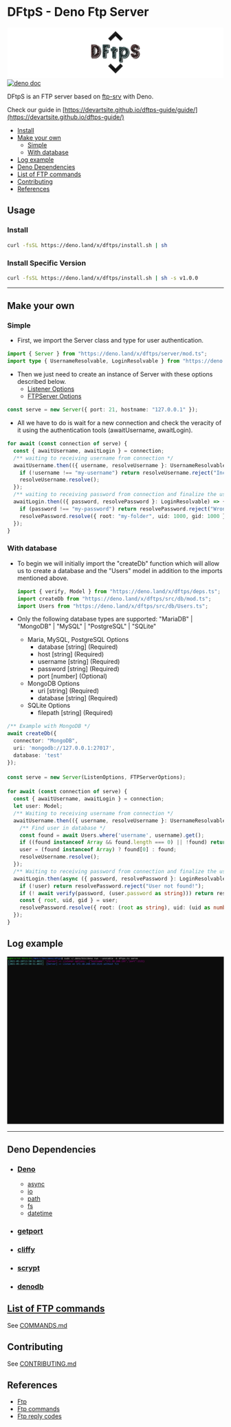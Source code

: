 # DFtpS - Deno Ftp Server

![logo](./assets/dftps_logo.png)
[![deno doc](https://doc.deno.land/badge.svg)](https://doc.deno.land/https/deno.land/x/dftps/mod.ts)
  
DFtpS is an FTP server based on [ftp-srv](https://github.com/autovance/ftp-srv) with Deno.

Check our guide in [https://devartsite.github.io/dftps-guide/guide/](https://devartsite.github.io/dftps-guide/)

- [Install](#install)
- [Make your own](#make-your-own)
  - [Simple](#simple)
  - [With database](#with-database)
- [Log example](#log-example)
- [Deno Dependencies](#deno-dependencies)
- [List of FTP commands](#list-of-ftp-commands)
- [Contributing](#contributing)
- [References](#references)

## Usage

### Install

```sh
curl -fsSL https://deno.land/x/dftps/install.sh | sh
```

### Install Specific Version

```sh
curl -fsSL https://deno.land/x/dftps/install.sh | sh -s v1.0.0
```

* * *

## Make your own

### Simple

- First, we import the Server class and type for user authentication.

```ts
import { Server } from "https://deno.land/x/dftps/server/mod.ts";
import type { UsernameResolvable, LoginResolvable } from "https://deno.land/x/dftps/server/connection.ts";
```

- Then we just need to create an instance of Server with these options described below.
  - [Listener Options](https://doc.deno.land/https/deno.land%2Fx%2Fdftps%2Fsrc%2Fserver%2Fmod.ts#FTPOptions)
  - [FTPServer Options](https://doc.deno.land/https/deno.land%2Fx%2Fdftps%2Fsrc%2Fserver%2Fmod.ts#FTPServerOptions)

```ts
const serve = new Server({ port: 21, hostname: "127.0.0.1" });
```

- All we have to do is wait for a new connection and check the veracity of it using the authentication tools (awaitUsername, awaitLogin).

```ts
for await (const connection of serve) {
  const { awaitUsername, awaitLogin } = connection;
  /** waiting to receiving username from connection */
  awaitUsername.then(({ username, resolveUsername }: UsernameResolvable) => {
    if (!username !== "my-username") return resolveUsername.reject("Incorrect username!");
    resolveUsername.resolve();
  });
  /** waiting to receiving password from connection and finalize the user authenticate */
  awaitLogin.then(({ password, resolvePassword }: LoginResolvable) => {
    if (password !== "my-password") return resolvePassword.reject("Wrong password!");
    resolvePassword.resolve({ root: "my-folder", uid: 1000, gid: 1000 });
  });
}
```

### With database

- To begin we will initially import the "createDb" function which will allow us to create a database and the "Users" model in addition to the imports mentioned above.

  ```ts
  import { verify, Model } from "https://deno.land/x/dftps/deps.ts";
  import createDb from "https://deno.land/x/dftps/src/db/mod.ts";
  import Users from "https://deno.land/x/dftps/src/db/Users.ts";
  ```

- Only the following database types are supported: "MariaDB" | "MongoDB" | "MySQL" | "PostgreSQL" | "SQLite"
  - Maria, MySQL, PostgreSQL Options
    - database [string] (Required)
    - host [string] (Required)
    - username [string] (Required)
    - password [string] (Required)
    - port [number] (Optional)
  - MongoDB Options
    - uri [string] (Required)
    - database [string] (Required)
  - SQLite Options
    - filepath [string] (Required)

```ts
/** Example with MongoDB */
await createDb({
  connector: "MongoDB",
  uri: 'mongodb://127.0.0.1:27017',
  database: 'test'
});

const serve = new Server(ListenOptions, FTPServerOptions);

for await (const connection of serve) {
  const { awaitUsername, awaitLogin } = connection;
  let user: Model;
  /** Waiting to receiving username from connection */
  awaitUsername.then(({ username, resolveUsername }: UsernameResolvable) => {
    /** Find user in database */
    const found = await Users.where('username', username).get();
    if ((found instanceof Array && found.length === 0) || !found) return resolveUsername.reject("Incorrect username!");
    user = (found instanceof Array) ? found[0] : found;
    resolveUsername.resolve();
  });
  /** Waiting to receiving password from connection and finalize the user authenticate */
  awaitLogin.then(async ({ password, resolvePassword }: LoginResolvable) => {
    if (!user) return resolvePassword.reject("User not found!");
    if (! await verify(password, (user.password as string))) return resolvePassword.reject("Wrong password!");
    const { root, uid, gid } = user;
    resolvePassword.resolve({ root: (root as string), uid: (uid as number), gid: (gid as number) });
  });
}
```

## Log example

![output_example](./assets/example_log.gif)

* * *

## Deno Dependencies

- ### [Deno](https://deno.land)

  - [async](https://deno.land/std@0.95.0/async)
  - [io](https://deno.land/std@0.95.0/io)
  - [path](https://deno.land/std@0.95.0/path)
  - [fs](https://deno.land/std@0.95.0/fs)
  - [datetime](https://deno.land/std@0.96.0/datetime)

- ### [getport](https://deno.land/x/getport)

- ### [cliffy](https://deno.land/x/cliffy)

- ### [scrypt](https://deno.land/x/scrypt)

- ### [denodb](https://deno.land/x/denodb)

## [List of FTP commands](https://en.wikipedia.org/wiki/List_of_FTP_commands)

See [COMMANDS.md](COMMANDS.md)

## Contributing

See [CONTRIBUTING.md](CONTRIBUTING.md)

## References

- [Ftp](https://cr.yp.to/ftp.html)
- [Ftp commands](https://en.wikipedia.org/wiki/List_of_FTP_commands)
- [Ftp reply codes](https://en.wikipedia.org/wiki/List_of_FTP_server_return_codes)
